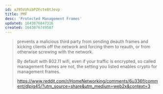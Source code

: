 ```yaml
---
id: aJ95VUhibPZFcte8tJevp
title: PMF
desc: 'Protected Management Frames'
updated: 1643876847316
created: 1643876749587
---
```


> prevents a malicious third party from sending deauth frames and kicking clients off the network and forcing them to reauth, or from otherwise screwing with the network.
>
> By default with 802.11 wifi, even if your traffic is encrypted, so called management frames are not, the setting you listed enables crypto for management frames.
>
> <https://www.reddit.com/r/HomeNetworking/comments/6u336f/comment/dlpig45/?utm_source=share&utm_medium=web2x&context=3>